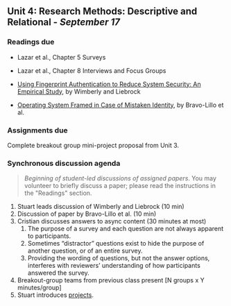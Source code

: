 ## Unit 4: Research Methods: Descriptive and Relational - *September 17*

### Readings due

  - Lazar et al., Chapter 5 Surveys

  - Lazar et al., Chapter 8 Interviews and Focus Groups

  - [Using Fingerprint Authentication to Reduce System Security: An Empirical Study](https://drive.google.com/file/d/1iXa3nLVlDFnsRxzT5d1d3Dpnr1mNX2i7/view?usp=sharing), by Wimberly and Liebrock

  - [Operating System Framed in Case of Mistaken Identity](https://www.microsoft.com/en-us/research/wp-content/uploads/2016/02/osframed.pdf), by Bravo-Lillo et al.


### Assignments due

Complete breakout group mini-project proposal from Unit 3.

### Synchronous discussion agenda

> *Beginning of student-led discussions of assigned papers*. You may volunteer to briefly discuss a paper; please read the instructions in the "Readings" section.

1.  Stuart leads discussion of Wimberly and Liebrock (10 min)
2.  Discussion of paper by Bravo-Lillo et al. (10 min)
3.  Cristian discusses answers to async content (30 minutes at most)
    1. The purpose of a survey and each question are not always apparent to participants.
    2. Sometimes “distractor” questions exist to hide the purpose of another question, or of an entire survey.
    3. Providing the wording of questions, but not the answer options, interferes with reviewers’ understanding of how participants answered the survey.
4.  Breakout-group teams from previous class present \[N groups x Y minutes/group\]
5.  Stuart introduces [<span class="underline">projects</span>](/project/).
